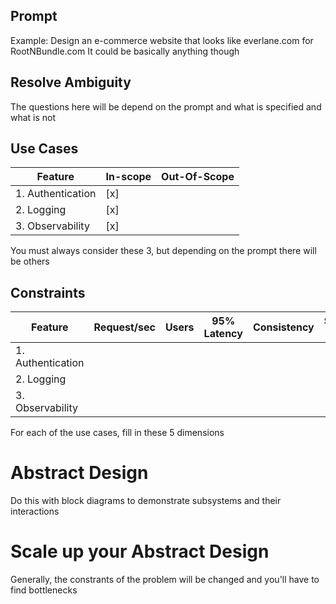 ## Prompt
Example: Design an e-commerce website that looks like everlane.com for RootNBundle.com
It could be basically anything though

## Resolve Ambiguity
The questions here will be depend on the prompt and what is specified and what is not

## Use Cases
|Feature | In-scope | Out-Of-Scope |
|--- |--- |--- | 
|1. Authentication | [x]    | |
|2. Logging        | [x]    | |
|3. Observability  | [x]    | |
You must always consider these 3, but depending on the prompt there will be others

## Constraints
|Feature | Request/sec | Users | 95% Latency | Consistency | Success Rate |
|---     |---          |---    |---          |---          |---           |
|1. Authentication  | | | | | | |
|2. Logging        | | | |  |  | |
|3. Observability  |  | | | | | |
For each of the use cases, fill in these 5 dimensions

# Abstract Design
Do this with block diagrams to demonstrate subsystems and their interactions

# Scale up your Abstract Design
Generally, the constrants of the problem will be changed and you'll have to find bottlenecks


